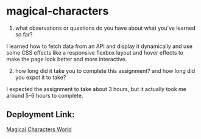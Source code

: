 # magical-characters

1. what observations or questions do you have about what you've learned so far? 

I learned how to fetch data from an API and display it dynamically and use some CSS effects like a responsive flexbox layout and hover effects to make the page look better and more interactive.

2. how long did it take you to complete this assignment? and how long did you expct it to take? 

I expected the assignment to take about 3 hours, but it actually took me around 5-6 hours to complete.

## Deployment Link: 

[Magical Characters World]( https://linda061.github.io/magical-characters/)

